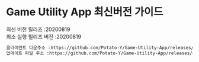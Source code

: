 # Game Utility App 최신버전 가이드

최신 버전 릴리즈 :20200819<br>
최소 실행 릴리즈 버전 :20200819<br>
```txt
클라이언트 다운주소 :https://github.com/Potato-Y/Game-Utility-App/releases/download/v1.4.1/UpdateClient.exe입니다.
업데이트 파일 주소 :https://github.com/Potato-Y/Game-Utility-App/releases/download/v1.5.3/Game.Utility.App.exe입니다.
```
